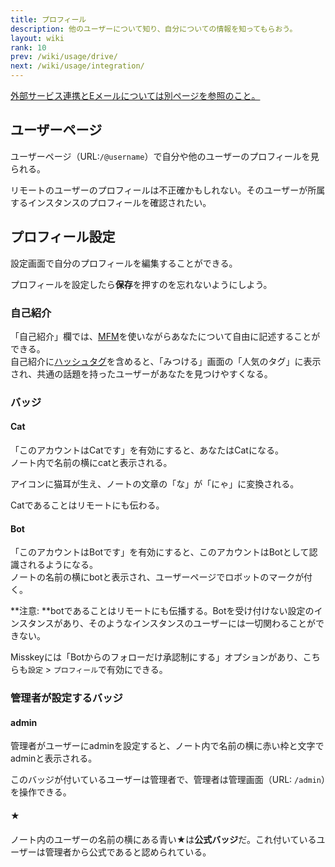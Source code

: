 ```yaml
---
title: プロフィール
description: 他のユーザーについて知り、自分についての情報を知ってもらおう。
layout: wiki
rank: 10
prev: /wiki/usage/drive/
next: /wiki/usage/integration/
---
```

[外部サービス連携とEメールについては別ページを参照のこと。](../integration/)

## ユーザーページ
ユーザーページ（URL:`/@username`）で自分や他のユーザーのプロフィールを見られる。

リモートのユーザーのプロフィールは不正確かもしれない。そのユーザーが所属するインスタンスのプロフィールを確認されたい。

## プロフィール設定
設定画面で自分のプロフィールを編集することができる。

プロフィールを設定したら**保存**を押すのを忘れないようにしよう。

### 自己紹介
「自己紹介」欄では、[MFM](../mfm/)を使いながらあなたについて自由に記述することができる。  
自己紹介に[ハッシュタグ](../hashtag/)を含めると、「みつける」画面の「人気のタグ」に表示され、共通の話題を持ったユーザーがあなたを見つけやすくなる。

### バッジ
#### Cat
「このアカウントはCatです」を有効にすると、あなたはCatになる。  
ノート内で名前の横にcatと表示される。

アイコンに猫耳が生え、ノートの文章の「な」が「にゃ」に変換される。

Catであることはリモートにも伝わる。

#### Bot
「このアカウントはBotです」を有効にすると、このアカウントはBotとして認識されるようになる。  
ノートの名前の横にbotと表示され、ユーザーページでロボットのマークが付く。

**注意: **botであることはリモートにも伝播する。Botを受け付けない設定のインスタンスがあり、そのようなインスタンスのユーザーには一切関わることができない。

Misskeyには「Botからのフォローだけ承認制にする」オプションがあり、こちらも`設定` > `プロフィール`で有効にできる。

### 管理者が設定するバッジ
#### admin
管理者がユーザーにadminを設定すると、ノート内で名前の横に赤い枠と文字でadminと表示される。

このバッジが付いているユーザーは管理者で、管理者は管理画面（URL: `/admin`）を操作できる。

#### ★
ノート内のユーザーの名前の横にある青い★は**公式バッジ**だ。これ付いているユーザーは管理者から公式であると認められている。
